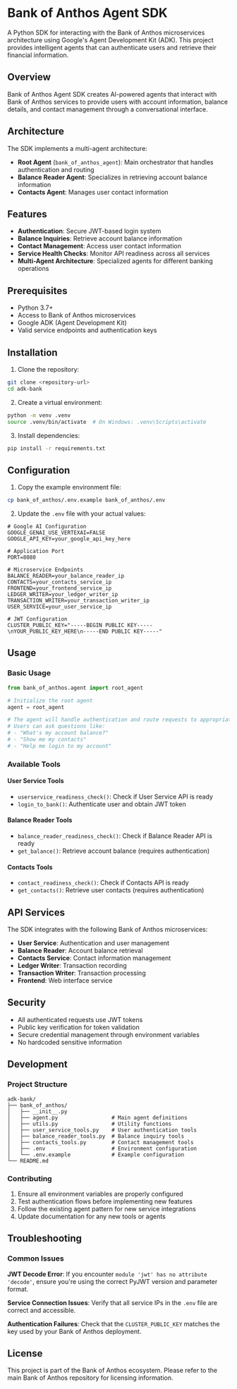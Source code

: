 # Bank of Anthos Agent SDK

A Python SDK for interacting with the Bank of Anthos microservices architecture using Google's Agent Development Kit (ADK). This project provides intelligent agents that can authenticate users and retrieve their financial information.

## Overview

Bank of Anthos Agent SDK creates AI-powered agents that interact with Bank of Anthos services to provide users with account information, balance details, and contact management through a conversational interface.

## Architecture

The SDK implements a multi-agent architecture:

- **Root Agent** (`bank_of_anthos_agent`): Main orchestrator that handles authentication and routing
- **Balance Reader Agent**: Specializes in retrieving account balance information
- **Contacts Agent**: Manages user contact information

## Features

- **Authentication**: Secure JWT-based login system
- **Balance Inquiries**: Retrieve account balance information
- **Contact Management**: Access user contact information
- **Service Health Checks**: Monitor API readiness across all services
- **Multi-Agent Architecture**: Specialized agents for different banking operations

## Prerequisites

- Python 3.7+
- Access to Bank of Anthos microservices
- Google ADK (Agent Development Kit)
- Valid service endpoints and authentication keys

## Installation

1. Clone the repository:
```bash
git clone <repository-url>
cd adk-bank
```

2. Create a virtual environment:
```bash
python -m venv .venv
source .venv/bin/activate  # On Windows: .venv\Scripts\activate
```

3. Install dependencies:
```bash
pip install -r requirements.txt
```

## Configuration

1. Copy the example environment file:
```bash
cp bank_of_anthos/.env.example bank_of_anthos/.env
```

2. Update the `.env` file with your actual values:
```env
# Google AI Configuration
GOOGLE_GENAI_USE_VERTEXAI=FALSE
GOOGLE_API_KEY=your_google_api_key_here

# Application Port
PORT=8080

# Microservice Endpoints
BALANCE_READER=your_balance_reader_ip
CONTACTS=your_contacts_service_ip
FRONTEND=your_frontend_service_ip
LEDGER_WRITER=your_ledger_writer_ip
TRANSACTION_WRITER=your_transaction_writer_ip
USER_SERVICE=your_user_service_ip

# JWT Configuration
CLUSTER_PUBLIC_KEY="-----BEGIN PUBLIC KEY-----\nYOUR_PUBLIC_KEY_HERE\n-----END PUBLIC KEY-----"
```

## Usage

### Basic Usage

```python
from bank_of_anthos.agent import root_agent

# Initialize the root agent
agent = root_agent

# The agent will handle authentication and route requests to appropriate sub-agents
# Users can ask questions like:
# - "What's my account balance?"
# - "Show me my contacts"
# - "Help me login to my account"
```

### Available Tools

#### User Service Tools
- `userservice_readiness_check()`: Check if User Service API is ready
- `login_to_bank()`: Authenticate user and obtain JWT token

#### Balance Reader Tools
- `balance_reader_readiness_check()`: Check if Balance Reader API is ready
- `get_balance()`: Retrieve account balance (requires authentication)

#### Contacts Tools
- `contact_readiness_check()`: Check if Contacts API is ready
- `get_contacts()`: Retrieve user contacts (requires authentication)

## API Services

The SDK integrates with the following Bank of Anthos microservices:

- **User Service**: Authentication and user management
- **Balance Reader**: Account balance retrieval
- **Contacts Service**: Contact information management
- **Ledger Writer**: Transaction recording
- **Transaction Writer**: Transaction processing
- **Frontend**: Web interface service

## Security

- All authenticated requests use JWT tokens
- Public key verification for token validation
- Secure credential management through environment variables
- No hardcoded sensitive information

## Development

### Project Structure

```
adk-bank/
├── bank_of_anthos/
│   ├── __init__.py
│   ├── agent.py                 # Main agent definitions
│   ├── utils.py                 # Utility functions
│   ├── user_service_tools.py    # User authentication tools
│   ├── balance_reader_tools.py  # Balance inquiry tools
│   ├── contacts_tools.py        # Contact management tools
│   ├── .env                     # Environment configuration
│   └── .env.example             # Example configuration
└── README.md
```

### Contributing

1. Ensure all environment variables are properly configured
2. Test authentication flows before implementing new features
3. Follow the existing agent pattern for new service integrations
4. Update documentation for any new tools or agents

## Troubleshooting

### Common Issues

**JWT Decode Error**: If you encounter `module 'jwt' has no attribute 'decode'`, ensure you're using the correct PyJWT version and parameter format.

**Service Connection Issues**: Verify that all service IPs in the `.env` file are correct and accessible.

**Authentication Failures**: Check that the `CLUSTER_PUBLIC_KEY` matches the key used by your Bank of Anthos deployment.

## License

This project is part of the Bank of Anthos ecosystem. Please refer to the main Bank of Anthos repository for licensing information.